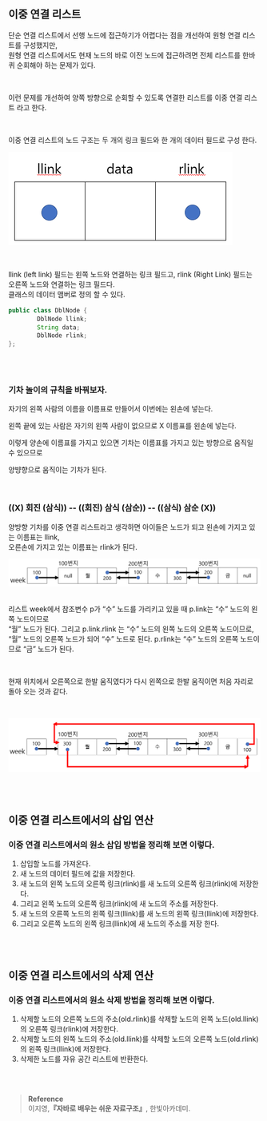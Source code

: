 ## 이중 연결 리스트

단순 연결 리스트에서 선행 노드에 접근하기가 어렵다는 점을 개선하여 원형 연결 리스트를 구성했지만, <Br/>원형 연결 리스트에서도 현재 노드의 바로 이전 노드에 접근하려면 전체 리스트를 한바퀴 순회해야 하는 문제가 있다. 

<Br/>

이런 문제를 개선하여 양쪽 방향으로 순회할 수 있도록 연결한 리스트를 이중 연결 리스트 라고 한다.

<Br/>

이중 연결 리스트의 노드 구조는 두 개의 링크 필드와 한 개의 데이터 필드로 구성 한다.

![이미지](/programming/img/노노1.PNG)

<Br/>

llink (left link) 필드는 왼쪽 노드와 연결하는 링크 필드고, rlink (Right Link) 필드는 오른쪽 노드와 연결하는 링크 필드다.  <Br/>클래스의 데이터 맴버로 정의 할 수 있다.

```java
public class DblNode {
		DblNode llink;
		String data;
		DblNode rlink;
};
```

<Br/><Br/>

### 기차 놀이의 규칙을 바꿔보자.


자기의 왼쪽 사람의 이름을 이름표로 만들어서 이번에는 왼손에 넣는다.

왼쪽 끝에 있는 사람은 자기의 왼쪽 사람이 없으므로 X 이름표를 왼손에 넣는다.

이렇게 양손에 이름표를 가지고 있으면 기차는 이름표를 가지고 있는 방향으로 움직일 수 있으므로

양뱡향으로 움직이는 기차가 된다.

<Br/>

### ((X) 회진 (삼식)) -- ((회진) 삼식 (삼순)) -- ((삼식) 삼순 (X))

양방향 기차를 이중 연결 리스트라고 생각하면 아이들은 노드가 되고 왼손에 가지고 있는 이름표는 llink, <Br/>오른손에 가지고 있는 이름표는 rlink가 된다.

![이미지](/programming/img/노노2.PNG)

<Br/>리스트 week에서 참조변수 p가 “수” 노드를 가리키고 있을 때 p.link는 “수” 노드의 왼쪽 노드이므로 <Br/>“월” 노드가 된다. 그리고 p.link.rlink 는 “수” 노드의 왼쪽 노드의 오른쪽 노드이므로, <Br/>“월” 노드의 오른쪽 노드가 되어 “수” 노드로 된다. p.rlink는 “수” 노드의 오른쪽 노드이므로 “금” 노드가 된다. 

<Br/>

현재 위치에서 오른쪽으로 한발 움직였다가 다시 왼쪽으로 한발 움직이면 처음 자리로 돌아 오는 것과 같다.

<Br/>

![이미지](/programming/img/노노3.PNG)

<Br/><Br/>

## 이중 연결 리스트에서의 삽입 연산


### 이중 연결 리스트에서의 원소 삽입 방법을 정리해 보면 이렇다.

1. 삽입할 노드를 가져온다.
2. 새 노드의 데이터 필드에 값을 저장한다.
3. 새 노드의 왼쪽 노드의 오른쪽 링크(rlink)를 새 노드의 오른쪽 링크(rlink)에 저장한다.
4. 그리고 왼쪽 노드의 오른쪽 링크(rlink)에 새 노드의 주소를 저장한다.
5. 새 노드의 오른쪽 노드의 왼쪽 링크(llink)를 새 노드의 왼쪽 링크(llink)에 저장한다.
6. 그리고 오른쪽 노드의 왼쪽 링크(llink)에 새 노드의 주소를 저장 한다.

<Br/><Br/>

## 이중 연결 리스트에서의 삭제 연산

### 이중 연결 리스트에서의 원소 삭제 방법을 정리해 보면 이렇다.

1. 삭제할 노드의 오른쪽 노드의 주소(old.rlink)를 삭제할 노드의 왼쪽 노드(old.llink) 의 오른쪽 링크(rlink)에 저장한다.
2. 삭제할 노드의 왼쪽 노드의 주소(old.llink)를 삭제할 노드의 오른쪽 노드(old.rlink)의 왼쪽 링크(llink)에 저장한다.
3. 삭제한 노드를 자유 공간 리스트에 반환한다.



<br/><br/>

>**Reference**
<br/>이지영,**『**자바로 배우는 쉬운 자료구조**』**, 한빛아카데미.